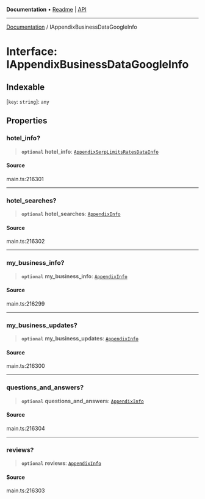 **Documentation** • [Readme](../README.md) \| [API](../globals.md)

***

[Documentation](../README.md) / IAppendixBusinessDataGoogleInfo

# Interface: IAppendixBusinessDataGoogleInfo

## Indexable

 \[`key`: `string`\]: `any`

## Properties

### hotel\_info?

> **`optional`** **hotel\_info**: [`AppendixSerpLimitsRatesDataInfo`](../classes/AppendixSerpLimitsRatesDataInfo.md)

#### Source

main.ts:216301

***

### hotel\_searches?

> **`optional`** **hotel\_searches**: [`AppendixInfo`](../classes/AppendixInfo.md)

#### Source

main.ts:216302

***

### my\_business\_info?

> **`optional`** **my\_business\_info**: [`AppendixInfo`](../classes/AppendixInfo.md)

#### Source

main.ts:216299

***

### my\_business\_updates?

> **`optional`** **my\_business\_updates**: [`AppendixInfo`](../classes/AppendixInfo.md)

#### Source

main.ts:216300

***

### questions\_and\_answers?

> **`optional`** **questions\_and\_answers**: [`AppendixInfo`](../classes/AppendixInfo.md)

#### Source

main.ts:216304

***

### reviews?

> **`optional`** **reviews**: [`AppendixInfo`](../classes/AppendixInfo.md)

#### Source

main.ts:216303
